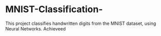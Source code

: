 # MNIST-Classification-
This project classifies handwritten digits from the MNIST dataset, using Neural Networks. Achieveed
